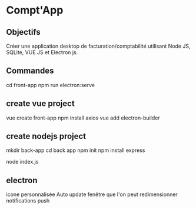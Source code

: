# Compt'App

## Objectifs

Créer une application desktop de facturation/comptabilité utilisant Node JS, SQLite, VUE JS et Electron js.

## Commandes

cd front-app
npm run electron:serve

## create vue project

vue create front-app
npm install axios
vue add electron-builder

## create nodejs project

mkdir back-app
cd back app
npm init
npm install express

node index.js

## electron

icone personnalisée
Auto update
fenêtre que l'on peut redimensionner
notifications push